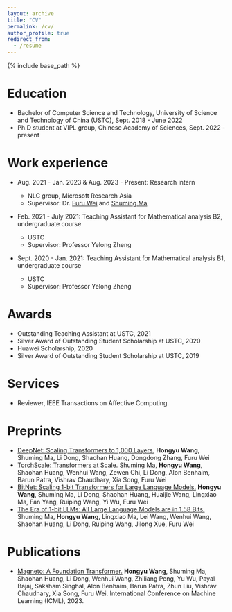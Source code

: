```yaml
---
layout: archive
title: "CV"
permalink: /cv/
author_profile: true
redirect_from:
  - /resume
---
```


{% include base_path %}

Education
======
* Bachelor of Computer Science and Technology, University of Science and Technology of China (USTC), Sept. 2018 - June 2022
* Ph.D student at VIPL group, Chinese Academy of Sciences, Sept. 2022 - present

Work experience
======
* Aug. 2021 - Jan. 2023 & Aug. 2023 - Present: Research intern
  * NLC group, Microsoft Research Asia
  * Supervisor: Dr. [Furu Wei](https://thegenerality.com/) and [Shuming Ma](https://shumingma.com/)

* Feb. 2021 - July 2021: Teaching Assistant for Mathematical analysis B2, undergraduate course
  * USTC
  * Supervisor: Professor Yelong Zheng

* Sept. 2020 - Jan. 2021: Teaching Assistant for Mathematical analysis B1, undergraduate course
  * USTC
  * Supervisor: Professor Yelong Zheng

Awards
======
* Outstanding Teaching Assistant at USTC, 2021
* Silver Award of Outstanding Student Scholarship at USTC, 2020
* Huawei Scholarship, 2020
* Silver Award of Outstanding Student Scholarship at USTC, 2019

Services
======
* Reviewer, IEEE Transactions on Affective Computing.

Preprints
======
* [DeepNet: Scaling Transformers to 1,000 Layers.](https://ustcwhy.github.io/publications/deepnet/) <b>Hongyu Wang</b>, Shuming Ma, Li Dong, Shaohan Huang, Dongdong Zhang, Furu Wei
* [TorchScale: Transformers at Scale.](https://ustcwhy.github.io/publications/torchscale/) Shuming Ma, <b>Hongyu Wang</b>, Shaohan Huang, Wenhui Wang, Zewen Chi, Li Dong, Alon Benhaim, Barun Patra, Vishrav Chaudhary, Xia Song, Furu Wei
* [BitNet: Scaling 1-bit Transformers for Large Language Models.](https://ustcwhy.github.io/publications/bitnet) <b>Hongyu Wang</b>, Shuming Ma, Li Dong, Shaohan Huang, Huaijie Wang, Lingxiao Ma, Fan Yang, Ruiping Wang, Yi Wu, Furu Wei
* [The Era of 1-bit LLMs: All Large Language Models are in 1.58 Bits.](https://ustcwhy.github.io/publications/bitnet_b1_58) Shuming Ma, <b>Hongyu Wang</b>, Lingxiao Ma, Lei Wang, Wenhui Wang, Shaohan Huang, Li Dong, Ruiping Wang, Jilong Xue, Furu Wei

Publications
======
* [Magneto: A Foundation Transformer.](https://ustcwhy.github.io/publications/foundation_transformer/) <b>Hongyu Wang</b>, Shuming Ma, Shaohan Huang, Li Dong, Wenhui Wang, Zhiliang Peng, Yu Wu, Payal Bajaj, Saksham Singhal, Alon Benhaim, Barun Patra, Zhun Liu, Vishrav Chaudhary, Xia Song, Furu Wei. International Conference on Machine Learning (ICML), 2023.
  
<!-- Talks
======
  <ul>{% for post in site.talks %}
    {% include archive-single-talk-cv.html %}
  {% endfor %}</ul>
  
Teaching
======
  <ul>{% for post in site.teaching %}
    {% include archive-single-cv.html %}
  {% endfor %}</ul>
  
Service and leadership
======
* Currently signed in to 43 different slack teams -->
